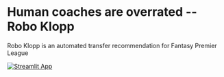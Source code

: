 # Human coaches are overrated -- Robo Klopp

Robo Klopp is an automated transfer recommendation for Fantasy Premier League

[![Streamlit App](https://static.streamlit.io/badges/streamlit_badge_black_white.svg)](https://share.streamlit.io/pizzato/roboklopp/main/0_🤖_Robo_Klopp_Main.py)
